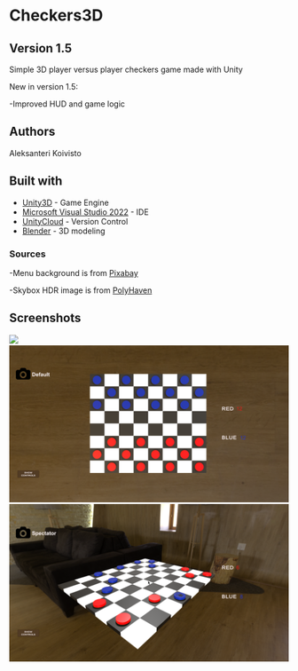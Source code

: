 # Checkers3D

## Version 1.5

Simple 3D player versus player checkers game made with Unity

New in version 1.5:

-Improved HUD and game logic

## Authors

Aleksanteri Koivisto

## Built with

* [Unity3D](https://unity3d.com/) - Game Engine
* [Microsoft Visual Studio 2022](https://visualstudio.microsoft.com/) - IDE
* [UnityCloud](https://cloud.unity.com/home/login) - Version Control
* [Blender](https://www.blender.org/) - 3D modeling

### Sources

-Menu background is from [Pixabay](https://pixabay.com/)

-Skybox HDR image is from [PolyHaven](https://polyhaven.com/hdris/skies)

## Screenshots
<img src="Screenshots/gamemenu.png" width="720">

<img src="Screenshots/defaultview.png" width="720">

<img src="Screenshots/freecamera.png" width="720">

